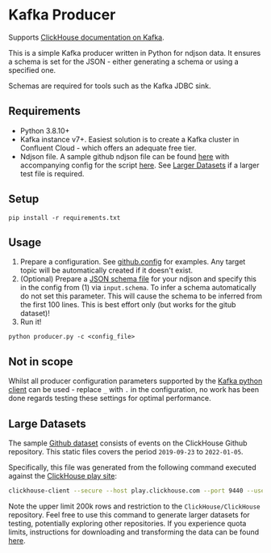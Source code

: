 # Kafka Producer

Supports [ClickHouse documentation on Kafka]().

This is a simple Kafka producer written in Python for ndjson data. It ensures a schema is set for the JSON - either generating a schema or using a specified one.

Schemas are required for tools such as the Kafka JDBC sink.

## Requirements

- Python 3.8.10+
- Kafka instance v7+. Easiest solution is to create a Kafka cluster in Confluent Cloud - which offers an adequate free tier.
- Ndjson file. A sample github ndjson file can be found [here](https://datasets-documentation.s3.eu-west-3.amazonaws.com/kafka/github_all_columns.ndjson) with accompanying config for the script [here](https://github.com/ClickHouse/kafka-samples/blob/main/producer/github.config). See [Larger Datasets](#larger-datasets) if a larger test file is required.

## Setup

`pip install -r requirements.txt`

## Usage

1. Prepare a configuration. See [github.config](https://github.com/ClickHouse/kafka-samples/blob/main/producer/github.config) for examples. Any target topic will be automatically created if it doesn't exist.
2. (Optional) Prepare a [JSON schema file](https://json-schema.org/) for your ndjson and specify this in the config from (1) via `input.schema`. To infer a schema automatically do not set this parameter. This will cause the schema to be inferred from the first 100 lines. This is best effort only (but works for the gitub dataset)!
3. Run it!

`python producer.py -c <config_file>`

## Not in scope

Whilst all producer configuration parameters supported by the [Kafka python client](https://kafka-python.readthedocs.io/en/master/apidoc/KafkaProducer.html) can be used - replace `_` with `.` in the configuration, no work has been done regards testing these settings for optimal performance.

## Large Datasets

The sample [Github dataset](https://datasets-documentation.s3.eu-west-3.amazonaws.com/kafka/github_all_columns.ndjson) consists of events on the ClickHouse Github repository. This static files covers the period `2019-09-23` to `2022-01-05`.

Specifically, this file was generated from the following command executed against the [ClickHouse play site](https://ghe.clickhouse.tech/#clickhouse-demo-access):

```bash
clickhouse-client --secure --host play.clickhouse.com --port 9440 --user explorer --query "SELECT file_time, event_type, actor_login, repo_name, created_at, updated_at, action, comment_id, path, ref, ref_type, creator_user_login, number, title, labels, state, assignee, assignees, closed_at, merged_at, merge_commit_sha, requested_reviewers, merged_by, review_comments, member_login FROM github_events WHERE repo_name = 'ClickHouse/ClickHouse' ORDER BY created_at ASC LIMIT 200000 FORMAT JSONEachRow" > github_all_columns.ndjson
```

Note the upper limit 200k rows and restriction to the `ClickHouse/ClickHouse` repository. Feel free to use this command to generate larger datasets for testing, potentially exploring other repositories. If you experience quota limits, instructions for downloading and transforming the data can be found [here](https://ghe.clickhouse.tech/#download-the-dataset).